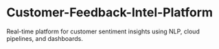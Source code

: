 # Customer-Feedback-Intel-Platform
Real-time platform for customer sentiment insights using NLP, cloud pipelines, and dashboards.
